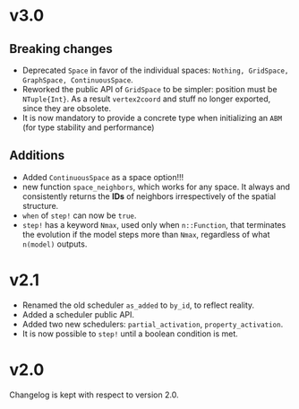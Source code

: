 # v3.0

## Breaking changes
* Deprecated `Space` in favor of the individual spaces: `Nothing, GridSpace, GraphSpace, ContinuousSpace`.
* Reworked the public API of `GridSpace` to be simpler: position must be `NTuple{Int}`. As a result `vertex2coord` and stuff no longer exported, since they are obsolete.
* It is now mandatory to provide a concrete type when initializing an `ABM` (for type stability and performance)

## Additions
* Added `ContinuousSpace` as a space option!!!
* new function `space_neighbors`, which works for any space. It always and consistently returns the **IDs** of neighbors irrespectively
  of the spatial structure.
* `when` of `step!` can now be `true`.
* `step!` has a keyword `Nmax`, used only when `n::Function`, that terminates the evolution if the model steps more than `Nmax`, regardless of what `n(model)` outputs.

# v2.1
* Renamed the old scheduler `as_added` to `by_id`, to reflect reality.
* Added a scheduler public API.
* Added two new schedulers: `partial_activation`, `property_activation`.
* It is now possible to `step!` until a boolean condition is met.
# v2.0
Changelog is kept with respect to version 2.0.
